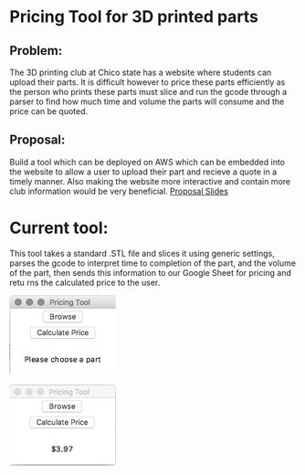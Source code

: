 #  Pricing Tool for 3D printed parts

##  Problem:

The 3D printing club at Chico state has a website where students can upload 
their parts. It is difficult however to price these parts efficiently as the 
person who prints these parts must slice and run the gcode through a parser to
find how much time and volume the parts will consume and the price can be quoted.

## Proposal:

Build a tool which can be deployed on AWS which can be embedded into the 
website to allow a user to upload their part and recieve a quote in a timely 
manner. Also making the website more interactive and contain more club 
information would be very beneficial.
[Proposal Slides](https://docs.google.com/a/mail.csuchico.edu/presentation/d/10ZYKtYSHWn1_eK1kr6l8WTnBeN3-L0caCGtaAOWoAzg/edit?usp=sharing)

#  Current tool:

This tool takes a standard .STL file and slices it using generic settings, 
parses the gcode to interpret time to completion of the part, and the volume of
 the part, then sends this information to our Google Sheet for pricing and retu
 rns the calculated price to the user.

 ![alt text](./examples/UI1.png)

 ![alt text](./examples/UI2.png)